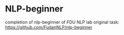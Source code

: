 # NLP-beginner
completion of nlp-beginner of FDU NLP lab
original task: https://github.com/FudanNLP/nlp-beginner
